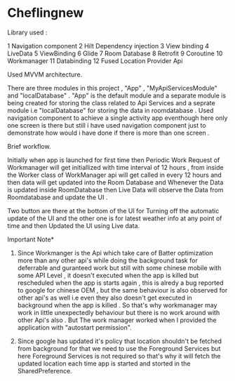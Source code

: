 # Cheflingnew

Library used :

1 Navigation component
2 Hilt Dependency injection
3 View binding
4 LiveData
5 ViewBinding
6 Glide
7 Room Database
8 Retrofit
9 Coroutine
10 Workmanager
11 Databinding
12 Fused Location Provider Api

Used MVVM architecture.

There are three modules in this project , "App" , "MyApiServicesModule"  and "localDatabase" . "App" is the default module and a separate
module is being created for storing the class related to Api Services and a seprate module i.e "localDatabase"
for storing the data in roomdatabase . Used navigation component to achieve a single activity app eventhough here only one screen is there
but still i have used navigation component just to demonstrate how would i have done if there is more than one screen .


Brief workflow.

Initially when app is launched for first time then Periodic Work Request of Workmanager
will get initiallized with time interval of 12 hours , from inside the Worker class of
WorkManager api will get called in every 12 hours and then data will get updated into the Room Database and Whenever the
Data is updated inside RoomDatabase then Live Data will observe the Data from Roomdatabase and update the UI .

Two button are there at the bottom of the UI for Turning off the automatic update of the UI and the other one is for
latest weather info at any point of time and then Updated the UI using Live data.

Important Note*

1. Since Workmanger is the Api which take care of Batter optimization more than any other api's while doing the background task for
deferrable and guranteed work but still with some chinese mobile with some API Level , it doesn't executed when the app is killed
but rescheduled when the app is starts again , this is alredy a bug reported to google for chinese OEM , but the same behaviour is also
observed for other api's as well i.e even they also doesn't get executed in background when the app is killed .
So that's why workmanager may work in little unexpectedly behaviour but there is no work around with other Api's also .
But The work manager worked when I provided the application with "autostart permission".

2. Since google has updated it's policy that location shouldn't be fetched from background for that we need to use the Foreground Services but here
Foreground Services is not required so that's why it will fetch the updated location each time app is started and storted in the SharedPreference.